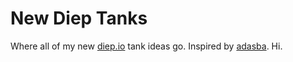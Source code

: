 # New Diep Tanks
Where all of my new [diep.io](https://diep.io/) tank ideas go. Inspired by [adasba](https://www.github.com/adasba). Hi.